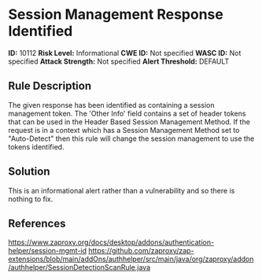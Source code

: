 
# Session Management Response Identified

**ID:** 10112
**Risk Level:** Informational
**CWE ID:** Not specified
**WASC ID:** Not specified
**Attack Strength:** Not specified
**Alert Threshold:** DEFAULT

## Rule Description
The given response has been identified as containing a session management token. The 'Other Info' field contains a set of header tokens that can be used in the Header Based Session Management Method. If the request is in a context which has a Session Management Method set to "Auto-Detect" then this rule will change the session management to use the tokens identified.

## Solution
This is an informational alert rather than a vulnerability and so there is nothing to fix.

## References
https://www.zaproxy.org/docs/desktop/addons/authentication-helper/session-mgmt-id
https://github.com/zaproxy/zap-extensions/blob/main/addOns/authhelper/src/main/java/org/zaproxy/addon/authhelper/SessionDetectionScanRule.java
